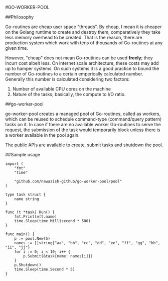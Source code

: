 #GO-WORKER-POOL

##Philosophy

Go-routines are cheap user space "threads". By cheap, I mean it is cheaper on the Golang runtime to create and destroy them; comparatively they take less memory overhead to be created. That is the reason, there are production system which work with tens of thousands of Go-routines at any given time.

However, "cheap" does not mean Go-routines can be used **freely**; they incurr cost albeit less. On internet scale architecture, these costs may add up to hamper systems. On such systems it is a good practice to bound the number of Go-routines to a certain emperically calculated number. Generally this number is calculated considering two factors:

1. Number of available CPU cores on the machine
2. Nature of the tasks; basically, the compute to I/O ratio.

##go-worker-pool

go-worker-pool creates a managed pool of Go-routines, called as workers,  which can be reused to schedule command-type (command/query pattern) tasks on it. In case if there are no available worker Go-routines to serve the request, the submission of the task would temporarily block unless there is a worker available in the pool again. 

The public APIs are available to create, submit tasks and shutdown the pool.

##Sample usage

```
import (
	"fmt"
	"time"
    
    "github.com/nawazish-github/go-worker-pool/pool"
)

type task struct {
	name string
}

func (t *task) Run() {
	fmt.Println(t.name)
	time.Sleep(time.Millisecond * 500)
}

func main() {
	p := pool.New(5)
	names := []string{"aa", "bb", "cc", "dd", "ee", "ff", "gg", "hh", "ii", "jj"}
	for i := 0; i < 10; i++ {
		p.Submit(&task{name: names[i]})
	}
    p.Shutdown()
	time.Sleep(time.Second * 5)
}
```